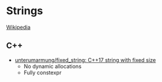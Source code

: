 # Strings
[Wikipedia](https://en.wikipedia.org/wiki/String_(computer_science))

## C++
- [unterumarmung/fixed\_string: C++17 string with fixed size](https://github.com/unterumarmung/fixed_string)
  - No dynamic allocations
  - Fully constexpr